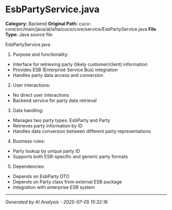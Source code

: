 # EsbPartyService.java

**Category:** Backend
**Original Path:** cuco-core/src/main/java/at/a1ta/cuco/core/service/EsbPartyService.java
**File Type:** Java source file

EsbPartyService.java
1. Purpose and functionality:
- Interface for retrieving party (likely customer/client) information
- Provides ESB (Enterprise Service Bus) integration
- Handles party data access and conversion

2. User interactions:
- No direct user interactions
- Backend service for party data retrieval

3. Data handling:
- Manages two party types: EsbParty and Party
- Retrieves party information by ID
- Handles data conversion between different party representations

4. Business rules:
- Party lookup by unique party ID
- Supports both ESB-specific and generic party formats

5. Dependencies:
- Depends on EsbParty DTO
- Depends on Party class from external ESB package
- Integration with enterprise ESB system

---
*Generated by AI Analysis - 2025-07-05 15:32:16*
